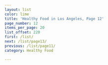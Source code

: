 ```yaml
---
layout: list
color: lime
title: 'Healthy Food in Los Angeles, Page 12'
page_number: 12
items_per_page: 20
list_offset: 220
first: /list/
next: /list/page13/
previous: /list/page11/
category: Healthy Food

---
```

